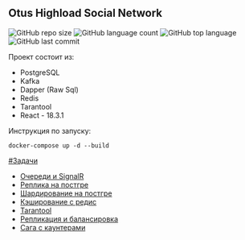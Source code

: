 ## Otus Highload Social Network
![GitHub repo size](https://img.shields.io/github/repo-size/olegtar83/OtusHomework?style=plastic)
![GitHub language count](https://img.shields.io/github/languages/count/olegtar83/OtusHomework?style=plastic)
![GitHub top language](https://img.shields.io/github/languages/top/olegtar83/OtusHomework?style=plastic) 
![GitHub last commit](https://img.shields.io/github/last-commit/olegtar83/OtusHomework?color=red&style=plastic)

Проект состоит из:
* PostgreSQL
* Kafka
* Dapper (Raw Sql)
* Redis
* Tarantool
* React - 18.3.1

Инструкция по запуску:
```
docker-compose up -d --build
```

[#Задачи](https://github.com/olegtar83/OtusHomework/tree/master/Reports)

* [Очереди и SignalR](https://github.com/olegtar83/OtusHomework/tree/master/Reports/Queues)
* [Реплика на постгре](https://github.com/olegtar83/OtusHomework/tree/master/Reports/Replica)
* [Шардирование на постгре](https://github.com/olegtar83/OtusHomework/tree/master/Reports/Sharding)
* [Кэширование с редис](https://github.com/olegtar83/OtusHomework/tree/master/Reports/Cache)
* [Tarantool](https://github.com/olegtar83/OtusHomework/tree/master/Reports/Tarantool)
* [Репликация и балансировка](https://github.com/olegtar83/OtusHomework/tree/master/Reports/LoadBalancing)
* [Сага с каунтерами](https://github.com/olegtar83/OtusHomework/tree/master/Reports/Saga)

  

<!--<img src="https://api.visitorbadge.io/api/VisitorHit?user=olegtar83&repo=OtusHomework&countColor=%237B1E7A" />-->

